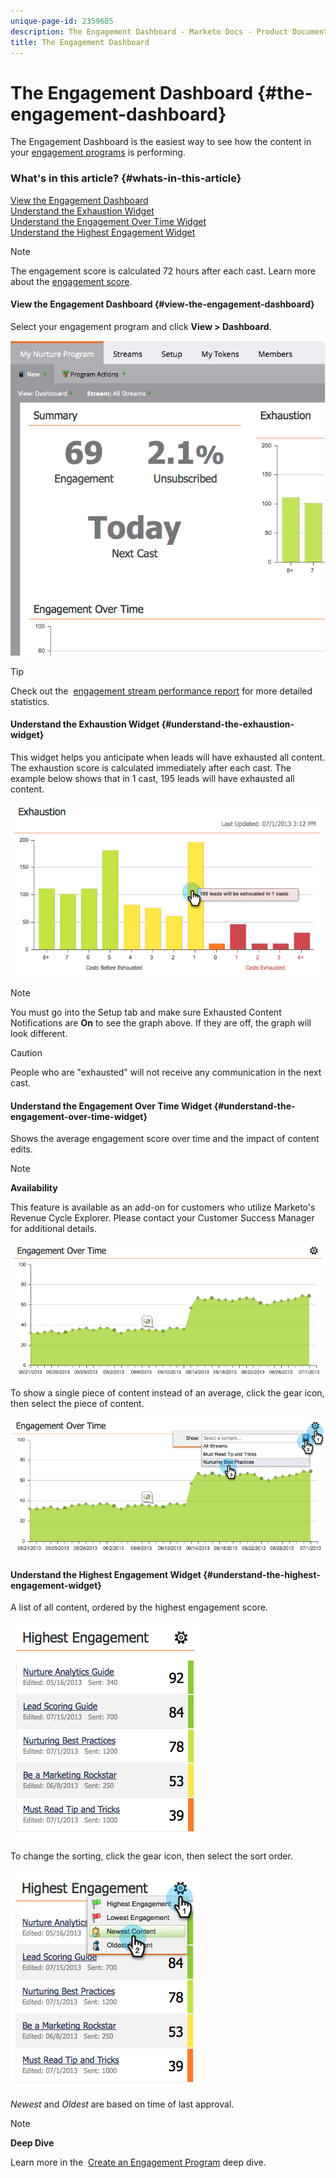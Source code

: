 ```yaml
---
unique-page-id: 2359685
description: The Engagement Dashboard - Marketo Docs - Product Documentation
title: The Engagement Dashboard
---
```


# The Engagement Dashboard {#the-engagement-dashboard}

The Engagement Dashboard is the easiest way to see how the content in your [engagement programs](http://docs.marketo.com/display/docs/drip+nurturing) is performing.

### What's in this article? {#whats-in-this-article}

[View the Engagement Dashboard](#view-the-engagement-dashboard)  
[Understand the Exhaustion Widget](#understand-the-exhaustion-widget)  
[Understand the Engagement Over Time Widget](#understand-the-engagement-over-time-widget)  
[Understand the Highest Engagement Widget](#understand-the-highest-engagement-widget)

>[!NOTE]
>
>The engagement score is calculated 72 hours after each cast.&nbsp;Learn more about the [engagement score](understanding-the-engagement-score.md).

####  View the Engagement Dashboard {#view-the-engagement-dashboard}

Select your engagement program and click **View > Dashboard**.

![](assets/image2014-9-15-16-3a42-3a41.png)

>[!TIP]
>
>Check out the&nbsp; [engagement stream performance report](engagement-stream-performance-report.md)&nbsp;for more detailed statistics.

#### Understand the Exhaustion Widget {#understand-the-exhaustion-widget}

This widget helps you anticipate when leads will have exhausted all content. The exhaustion score is calculated immediately after each cast. The example below shows that in 1 cast, 195 leads will have exhausted all content.

![](assets/image2014-9-15-16-3a45-3a10.png)

>[!NOTE]
>
>You must go into the Setup tab and make sure Exhausted Content Notifications are **On** to see the graph above. If they are off, the graph will look different.

>[!CAUTION]
>
>People who are "exhausted" will not receive any communication in the next cast.

#### Understand the Engagement Over Time Widget {#understand-the-engagement-over-time-widget}

Shows the average engagement score over time and the impact of content edits.

>[!NOTE]
>
>**Availability**
>
>This feature is available as an add-on for customers who utilize Marketo's Revenue Cycle Explorer. Please contact your Customer Success Manager for additional details.

![](assets/image2014-9-15-16-3a45-3a50.png)

To show a single piece of content instead of an average, click the gear icon, then select the piece of content.

![](assets/image2014-9-15-16-3a46-3a45.png)

#### Understand the Highest Engagement Widget {#understand-the-highest-engagement-widget}

A list of all content, ordered by the highest engagement score.

![](assets/image2014-9-15-16-3a46-3a54.png)

To change the sorting, click the gear icon, then select the sort order.

![](assets/image2014-9-15-16-3a46-3a58.png)

*Newest* and *Oldest* are based on time of last approval.

>[!NOTE]
>
>**Deep Dive**
>
>Learn more in the&nbsp; [Create an Engagement Program](../../../../product-docs/email-marketing/drip-nurturing/creating-an-engagement-program/create-an-engagement-program.md)&nbsp;deep dive.

